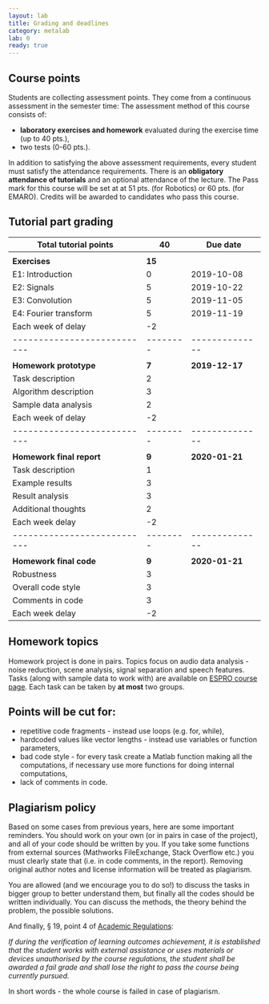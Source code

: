 ```yaml
---
layout: lab
title: Grading and deadlines
category: metalab
lab: 0
ready: true
---
```


## Course points

Students are collecting assessment points. They come from a continuous assessment in the semester time:
The assessment method of this course consists of: 

   * **laboratory exercises and homework** evaluated during the exercise time (up to 40 pts.), 
   * two tests (0-60 pts.). 

In addition to satisfying the above assessment requirements, every student must satisfy the attendance requirements. 
There is an **obligatory attendance of tutorials** and an optional attendance of the lecture. 
The Pass mark for this course will be set at at 51 pts. (for Robotics) or 60 pts. (for EMARO). 
Credits will be awarded to candidates who pass this course.

## Tutorial part grading

| **Total tutorial points** | **40** | **Due date** |
|---------------------------|--------|--------------|
|                           |        |              | 
| **Exercises**             | **15** |              |
| E1: Introduction          | 0      | 2019-10-08   |
| E2: Signals               | 5      | 2019-10-22   |
| E3: Convolution           | 5      | 2019-11-05   |
| E4: Fourier transform     | 5      | 2019-11-19   |
| Each week of delay        | -2     |              |
|---------------------------|--------|--------------|
|                           |        |              | 
| **Homework prototype**    | **7**  |**2019-12-17**|
| Task description          | 2      |              |
| Algorithm description     | 3      |              |
| Sample data analysis      | 2      |              |
| Each week of delay        | -2     |              |
|---------------------------|--------|--------------|
|                           |        |              | 
| **Homework final report** | **9**  |**2020-01-21**|
| Task description          | 1      |              |
| Example results           | 3      |              |
| Result analysis           | 3      |              |
| Additional thoughts       | 2      |              |
| Each week delay           | -2     |              |
|---------------------------|--------|--------------|
|                           |        |              |
| **Homework final code**   | **9**  |**2020-01-21**|
| Robustness                | 3      |              |
| Overall code style        | 3      |              |
| Comments in code          | 3      |              |
| Each week delay           | -2     |              |

## Homework topics

Homework project is done in pairs. Topics focus on audio data analysis - noise reduction,
scene analysis, signal separation and speech features. Tasks (along with sample data
to work with) are available on  [ESPRO course page](https://studia3.elka.pw.edu.pl/file/19Z/103A-ARxxx-MSA-ESPRO/priv/).
Each task can be taken by **at most** two groups.  

## Points will be cut for:

   * repetitive code fragments - instead use loops (e.g. for, while),
   * hardcoded values like vector lengths - instead use variables or function parameters,
   * bad code style - for every task create a Matlab function making all the computations, if necessary use more functions for doing internal computations,
   * lack of comments in code.

## Plagiarism policy

Based on some cases from previous years, here are some important reminders.
You should work on your own (or in pairs in case of the project), and all of your 
code should be written by you. If you take some functions from external sources
(Mathworks FileExchange, Stack Overflow etc.) you must clearly state that
(i.e. in code comments, in the report). Removing original author notes 
and license information will be treated as plagiarism. 

You are allowed (and we encourage you to do so!) to discuss the tasks 
in bigger group to better understand them, but finally all the codes
should be written individually. You can discuss the methods, the theory
behind the problem, the possible solutions. 

And finally, § 19, point 4 of [Academic Regulations](https://www.pw.edu.pl/engpw/Academics/Academic-Regulations):

*If during the verification of learning outcomes achievement, it is established that the
student works with external assistance or uses materials or devices unauthorised by the
course regulations, the student shall be awarded a fail grade and shall lose the right to
pass the course being currently pursued.*

In short words - the whole course is failed in case of plagiarism.
